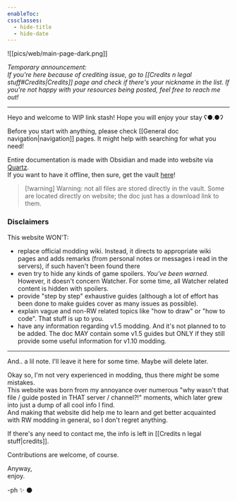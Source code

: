 ```yaml
---
enableToc: 
cssclasses:
  - hide-title
  - hide-date
---
```

![[pics/web/main-page-dark.png]]

*Temporary announcement:  
If you're here because of crediting issue, go to [[Credits n legal stuff#Credits|Credits]] page and check if there's your nickname in the list. If you're not happy with your resources being posted, feel free to reach me out!*

--------------------

Heyo and welcome to WIP link stash! Hope you will enjoy your stay ʕ●.●ʔ

Before you start with anything, please check [[General doc navigation|navigation]] pages. It might help with searching for what you need!

Entire documentation is made with Obsidian and made into website via [Quartz](https://quartz.jzhao.xyz/).  
If you want to have it offline, then sure, get the vault [here](https://github.com/phanerka/link-stash/archive/refs/heads/main.zip)!
> [!warning] Warning: not all files are stored directly in the vault.
> Some are located directly on website; the doc just has a download link to them.
### Disclaimers  
This website WON'T:  
 - replace official modding wiki. Instead, it directs to appropriate wiki pages and adds remarks (from personal notes or messages i read in the servers), if such haven't been found there  
 - even try to hide any kinds of game spoilers. *You've been warned.*
	 However, it doesn't concern Watcher. For some time, all Watcher related content is hidden with spoilers.
 - provide "step by step" exhaustive guides (although a lot of effort has been done to make guides cover as many issues as possible).  
 - explain vague and non-RW related topics like "how to draw" or "how to code". That stuff is up to you.  
 - have any information regarding v1.5 modding. And it's not planned to to be added. The doc MAY contain some v1.5 guides but ONLY if they still provide some useful information for v1.10 modding.
 
------

And.. a lil note. I'll leave it here for some time. Maybe will delete later.

Okay so, I'm not very experienced in modding, thus there *might* be some mistakes.   
This website was born from my annoyance over numerous "why wasn't that file / guide posted in THAT server / channel?!" moments, which later grew into just a dump of all cool info I find.   
And making that website did help me to learn and get better acquainted with RW modding in general, so I don't regret anything.   

If there's any need to contact me, the info is left in [[Credits n legal stuff|credits]]. 


Contributions are welcome, of course. 



Anyway,  
	enjoy. 
  
-ph ✨ ⚫